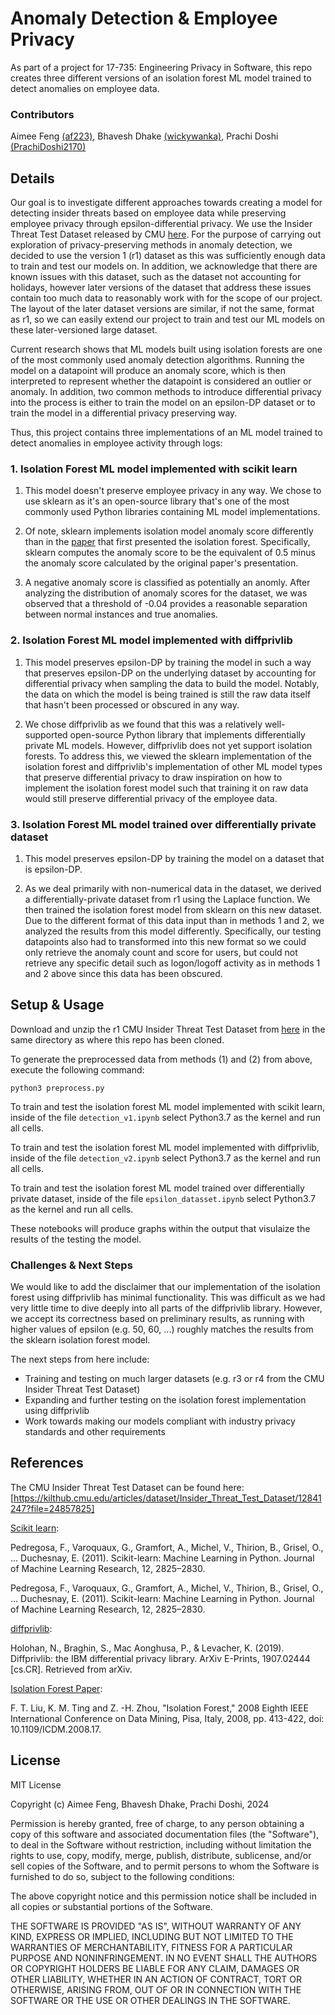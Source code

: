 # Anomaly Detection & Employee Privacy

As part of a project for 17-735: Engineering Privacy in Software, this repo creates three different versions of an isolation forest ML model trained to detect anomalies on employee data. 

### Contributors
Aimee Feng [(af223)](https://github.com/af223), Bhavesh Dhake [(wickywanka)](https://github.com/wickywanka), Prachi Doshi [(PrachiDoshi2170)](https://github.com/PrachiDoshi2170)

## Details

Our goal is to investigate different approaches towards creating a model for detecting insider threats based on employee data while preserving employee privacy through epsilon-differential privacy. We use the Insider Threat Test Dataset released by CMU [here](https://kilthub.cmu.edu/articles/dataset/Insider_Threat_Test_Dataset/12841247?file=24857825). For the purpose of carrying out exploration of privacy-preserving methods in anomaly detection, we decided to use the version 1 (r1) dataset as this was sufficiently enough data to train and test our models on. In addition, we acknowledge that there are known issues with this dataset, such as the dataset not accounting for holidays, however later versions of the dataset that address these issues contain too much data to reasonably work with for the scope of our project. The layout of the later dataset versions are similar, if not the same, format as r1, so we can easily extend our project to train and test our ML models on these later-versioned large dataset.

Current research shows that ML models built using isolation forests are one of the most commonly used anomaly detection algorithms. Running the model on a datapoint will produce an anomaly score, which is then interpreted to represent whether the datapoint is considered an outlier or anomaly. In addition, two common methods to introduce differential privacy into the process is either to train the model on an epsilon-DP dataset or to train the model in a differential privacy preserving way. 

Thus, this project contains three implementations of an ML model trained to detect anomalies in employee activity through logs:

### 1. Isolation Forest ML model implemented with scikit learn

1. This model doesn't preserve employee privacy in any way. We chose to use sklearn as it's an open-source library that's one of the most commonly used Python libraries containing ML model implementations.

2. Of note, sklearn implements isolation model anomaly score differently than in the [paper](https://ieeexplore.ieee.org/document/4781136) that first presented the isolation forest. Specifically, sklearn computes the anomaly score to be the equivalent of 0.5 minus the anomaly score calculated by the original paper's presentation.

3. A negative anomaly score is classified as potentially an anomly. After analyzing the distribution of anomaly scores for the dataset, we was observed that a threshold of -0.04 provides a reasonable separation between normal instances and true anomalies.

### 2. Isolation Forest ML model implemented with diffprivlib

1. This model preserves epsilon-DP by training the model in such a way that preserves epsilon-DP on the underlying dataset by accounting for differential privacy when sampling the data to build the model. Notably, the data on which the model is being trained is still the raw data itself that hasn't been processed or obscured in any way.

2. We chose diffprivlib as we found that this was a relatively well-supported open-source Python library that implements differentially private ML models. However, diffprivlib does not yet support isolation forests. To address this, we viewed the sklearn implementation of the isolation forest and diffprivlib's implementation of other ML model types that preserve differential privacy to draw inspiration on how to implement the isolation forest model such that training it on raw data would still preserve differential privacy of the employee data.

### 3. Isolation Forest ML model trained over differentially private dataset

1. This model preserves epsilon-DP by training the model on a dataset that is epsilon-DP.

2. As we deal primarily with non-numerical data in the dataset, we derived a differentially-private dataset from r1 using the Laplace function. We then trained the isolation forest model from sklearn on this new dataset. Due to the different format of this data input than in methods 1 and 2, we analyzed the results from this model differently. Specifically, our testing datapoints also had to transformed into this new format so we could only retrieve the anomaly count and score for users, but could not retrieve any specific detail such as logon/logoff activity as in methods 1 and 2 above since this data has been obscured.

## Setup & Usage

Download and unzip the r1 CMU Insider Threat Test Dataset from [here](https://kilthub.cmu.edu/articles/dataset/Insider_Threat_Test_Dataset/12841247?file=24857825) in the same directory as where this repo has been cloned.

To generate the preprocessed data from methods (1) and (2) from above, execute the following command:

```
python3 preprocess.py
```

To train and test the isolation forest ML model implemented with scikit learn, inside of the file ``detection_v1.ipynb`` select Python3.7 as the kernel and run all cells.

To train and test the isolation forest ML model implemented with diffprivlib, inside of the file ``detection_v2.ipynb`` select Python3.7 as the kernel and run all cells.

To train and test the isolation forest ML model trained over differentially private dataset, inside of the file ``epsilon_datasset.ipynb`` select Python3.7 as the kernel and run all cells.

These notebooks will produce graphs within the output that visulaize the results of the testing the model. 


### Challenges & Next Steps

We would like to add the disclaimer that our implementation of the isolation forest using diffprivlib has minimal functionality. This was difficult as we had very little time to dive deeply into all parts of the diffprivlib library. However, we accept its correctness based on preliminary results, as running with higher values of epsilon (e.g. 50, 60, ...) roughly matches the results from the sklearn isolation forest model.

The next steps from here include:
* Training and testing on much larger datasets (e.g. r3 or r4 from the CMU Insider Threat Test Dataset)
* Expanding and further testing on the isolation forest implementation using diffprivlib
* Work towards making our models compliant with industry privacy standards and other requirements

## References

The CMU Insider Threat Test Dataset can be found here: [https://kilthub.cmu.edu/articles/dataset/Insider_Threat_Test_Dataset/12841247?file=24857825]

[Scikit learn](https://scikit-learn.org/stable/about.html):

Pedregosa, F., Varoquaux, G., Gramfort, A., Michel, V., Thirion, B., Grisel, O., … Duchesnay, E. (2011). Scikit-learn: Machine Learning in Python. Journal of Machine Learning Research, 12, 2825–2830.

Pedregosa, F., Varoquaux, G., Gramfort, A., Michel, V., Thirion, B., Grisel, O., … Duchesnay, E. (2011). Scikit-learn: Machine Learning in Python. Journal of Machine Learning Research, 12, 2825–2830.

[diffprivlib](https://github.com/IBM/differential-privacy-library):

Holohan, N., Braghin, S., Mac Aonghusa, P., & Levacher, K. (2019). Diffprivlib: the IBM differential privacy library. ArXiv E-Prints, 1907.02444 [cs.CR]. Retrieved from arXiv.

[Isolation Forest Paper](https://ieeexplore.ieee.org/document/4781136):

F. T. Liu, K. M. Ting and Z. -H. Zhou, "Isolation Forest," 2008 Eighth IEEE International Conference on Data Mining, Pisa, Italy, 2008, pp. 413-422, doi: 10.1109/ICDM.2008.17.


## License 
MIT License

Copyright (c) Aimee Feng, Bhavesh Dhake, Prachi Doshi, 2024

Permission is hereby granted, free of charge, to any person obtaining a copy
of this software and associated documentation files (the "Software"), to deal
in the Software without restriction, including without limitation the rights
to use, copy, modify, merge, publish, distribute, sublicense, and/or sell
copies of the Software, and to permit persons to whom the Software is
furnished to do so, subject to the following conditions:

The above copyright notice and this permission notice shall be included in all
copies or substantial portions of the Software.

THE SOFTWARE IS PROVIDED "AS IS", WITHOUT WARRANTY OF ANY KIND, EXPRESS OR
IMPLIED, INCLUDING BUT NOT LIMITED TO THE WARRANTIES OF MERCHANTABILITY,
FITNESS FOR A PARTICULAR PURPOSE AND NONINFRINGEMENT. IN NO EVENT SHALL THE
AUTHORS OR COPYRIGHT HOLDERS BE LIABLE FOR ANY CLAIM, DAMAGES OR OTHER
LIABILITY, WHETHER IN AN ACTION OF CONTRACT, TORT OR OTHERWISE, ARISING FROM,
OUT OF OR IN CONNECTION WITH THE SOFTWARE OR THE USE OR OTHER DEALINGS IN THE
SOFTWARE.

